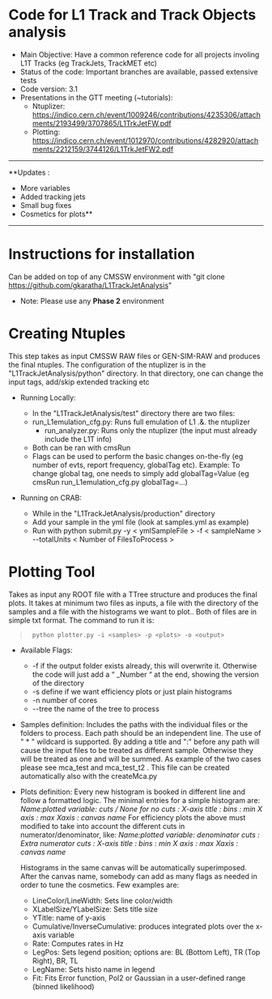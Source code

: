 # Code for L1 Track and Track Objects analysis
>
* Main Objective: Have a common reference code for all projects involing L1T Tracks (eg TrackJets, TrackMET etc)
* Status of the code: Important branches are available, passed extensive tests
* Code version: 3.1
* Presentations in the GTT meeting (~tutorials):
  - Ntuplizer: https://indico.cern.ch/event/1009246/contributions/4235306/attachments/2193499/3707865/L1TrkJetFW.pdf
  - Plotting: https://indico.cern.ch/event/1012970/contributions/4282920/attachments/2212159/3744126/L1TrkJetFW2.pdf 
<hr>

**Updates :
 * More variables
 * Added tracking jets
 * Small bug fixes
 * Cosmetics for plots**

<hr> 

# Instructions for installation
>
 Can be added on top of any CMSSW environment with "git clone https://github.com/gkaratha/L1TrackJetAnalysis"
 * Note: Please use any **Phase 2** environment

# Creating Ntuples
>
 This step takes as input CMSSW RAW files or GEN-SIM-RAW and produces the final ntuples. The configuration of the ntuplizer is in the "L1TrackJetAnalysis/python" directory. In that directory, one can change the input tags, add/skip extended tracking etc
 
 
 * Running Locally:
    - In the "L1TrackJetAnalysis/test" directory there are two files:
	- run_L1emulation_cfg.py: Runs full emulation of L1 .&. the ntuplizer
        - run_analyzer.py: Runs only the ntuplizer (the input must already include the L1T info)
    - Both can be ran with cmsRun
    - Flags can be used to perform the basic changes on-the-fly (eg number of evts, report frequency, globalTag etc). Example: To change global tag, one needs to simply add globalTag=Value (eg cmsRun run_L1emulation_cfg.py globalTag=...) 

 * Running on CRAB:
    - While in the "L1TrackJetAnalysis/production" directory
    - Add your sample in the yml file (look at samples.yml as example)
    - Run with python submit.py -y < ymlSampleFile > -f < sampleName > --totalUnits < Number of FilesToProcess >

# Plotting Tool
 Takes as input any ROOT file with a TTree structure and produces the final plots. It takes at minimum two files as inputs, a file with the directory of the samples and a file with the histograms we want to plot.. Both of files are in simple txt format. The command to run it is: 
  >      python plotter.py -i <samples> -p <plots> -o <output>

* Available Flags:
    - -f if the output folder exists already, this will overwrite it. Otherwise the code will just add a “ _Number “ at the end, showing the version of the directory
    - -s define if we want efficiency plots or just plain histograms
    - -n number of cores 
    - --tree the name of the tree to process

* Samples definition:
Includes the paths with the individual files or the folders to process. Each path should be an independent line. The use of " * " wildcard is supported. By adding a title and ":" before any path will cause the input files to be treated as different sample. Otherwise they will be treated as one and will be summed. As example of the two cases please see mca_test and mca_test_t2 . This file can be created automatically also with the createMca.py 

* Plots definition:
Every new histogram is booked in different line and follow a formatted logic. The minimal entries for a simple histogram are:
  *Name:plotted variable: cuts / None for no cuts : X-axis title : bins : min X axis : max Xaxis : canvas name*
For efficiency plots the above must modified to take into account the different cuts in numerator/denominator, like:
 *Name:plotted variable: denominator cuts : Extra numerator cuts : X-axis title : bins : min X axis : max Xaxis : canvas name*

   Histograms in the same canvas will be automatically superimposed. After the canvas name, somebody can add as many flags as needed in order to tune the cosmetics. Few examples are:
  - LineColor/LineWidth: Sets line color/width
  - XLabelSize/YLabelSize: Sets title size
  - YTitle: name of y-axis
  - Cumulative/InverseCumulative: produces integrated plots over the x-axis variable
  - Rate: Computes rates in Hz
  - LegPos: Sets legend position; options are: BL (Bottom Left), TR (Top Right), BR, TL
  - LegName: Sets histo name in legend
  - Fit: Fits Error function, Pol2 or Gaussian in a user-defined range (binned likelihood)